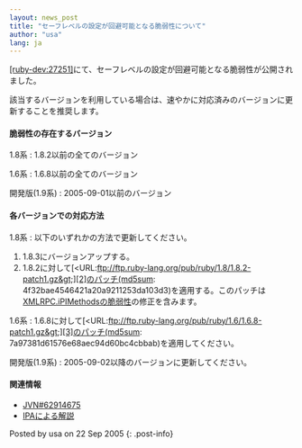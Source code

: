 ```yaml
---
layout: news_post
title: "セーフレベルの設定が回避可能となる脆弱性について"
author: "usa"
lang: ja
---
```


[\[ruby-dev:27251\]][1]にて、セーフレベルの設定が回避可能となる脆弱性が公開されました。

該当するバージョンを利用している場合は、速やかに対応済みのバージョンに更新することを推奨します。

#### 脆弱性の存在するバージョン

1.8系
: 1\.8.2以前の全てのバージョン

1.6系
: 1\.6.8以前の全てのバージョン

開発版(1.9系)
: 2005-09-01以前のバージョン

#### 各バージョンでの対応方法

1.8系
: 以下のいずれかの方法で更新してください。
  1.  1\.8.3にバージョンアップする。
  2.  1\.8.2に対して[&lt;URL:ftp://ftp.ruby-lang.org/pub/ruby/1.8/1.8.2-patch1.gz&gt;][2]のパッチ(md5sum:
      4f32bae4546421a20a9211253da103d3)を適用する。このパッチは[XMLRPC.iPIMethodsの脆弱性](20050701.html)の修正を含みます。

1.6系
: 1\.6.8に対して[&lt;URL:ftp://ftp.ruby-lang.org/pub/ruby/1.6/1.6.8-patch1.gz&gt;][3]のパッチ(md5sum:
  7a97381d61576e68aec94d60bc4cbbab)を適用してください。

開発版(1.9系)
: 2005-09-02以降のバージョンに更新してください。

#### 関連情報

* [JVN#62914675][4]
* [IPAによる解説][5]

Posted by usa on 22 Sep 2005
{: .post-info}



[1]: http://blade.nagaokaut.ac.jp/cgi-bin/scat.rb/ruby/ruby-dev/27251 
[2]: ftp://ftp.ruby-lang.org/pub/ruby/1.8/1.8.2-patch1.gz 
[3]: ftp://ftp.ruby-lang.org/pub/ruby/1.6/1.6.8-patch1.gz 
[4]: http://jvn.jp/jp/JVN%2362914675/index.html 
[5]: http://www.ipa.go.jp/security/vuln/documents/2005/JVN_62914675_Ruby.html 
